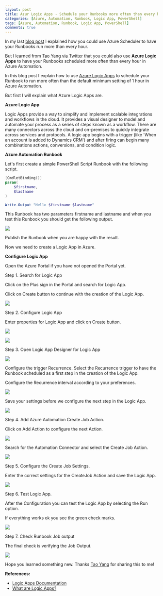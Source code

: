```yaml
---
layout: post
title: Azur Logic Apps - Schedule your Runbooks more often than every hour
categories: [Azure, Automation, Runbook, Logic App, PowerShell]
tags: [Azure, Automation, Runbook, Logic App, PowerShell]
comments: true
---
```

In my last <a href="https://blogs.technet.microsoft.com/stefan_stranger/2017/06/21/azure-scheduler-schedule-your-runbooks-more-often-than-every-hour/" target="_blank">blog post</a> I explained how you could use Azure Scheduler to have your Runbooks run more than every hour.

But I learned from <a href="https://twitter.com/MrTaoYang/status/877825560071634944" target="_blank">Tao Yang via Twitter</a> that you could also use **Azure Logic Apps** to have your Runbooks scheduled more often than every hour in Azure Automation.

In this blog post I explain how to use <a href="https://azure.microsoft.com/en-us/services/logic-apps/" target="_blank">Azure Logic Apps</a> to schedule your Runbook to run more often than the default minimum setting of 1 hour in Azure Automation.

But first I will explain what Azure Logic Apps are.

**Azure Logic App**

Logic Apps provide a way to simplify and implement scalable integrations and workflows in the cloud. It provides a visual designer to model and automate your process as a series of steps known as a workflow. There are many connectors across the cloud and on-premises to quickly integrate across services and protocols. A logic app begins with a trigger (like 'When an account is added to Dynamics CRM') and after firing can begin many combinations actions, conversions, and condition logic.

**Azure Automation Runbook**

Let's first create a simple PowerShell Script Runbook with the following script.
```powershell
[CmdletBinding()]
param(
    $firstname,
    $lastname
)

Write-Output "Hello $firstname $lastname"
```

This Runbook has two parameters firstname and lastname and when you test this Runbook you should get the following output.

![](/assets/Output.png)

Publish the Runbook when you are happy with the result.

Now we need to create a Logic App in Azure.

**Configure Logic App**

Open the Azure Portal if you have not opened the Portal yet.

Step 1. Search for Logic App

Click on the Plus sign in the Portal and search for Logic App.

Click on Create button to continue with the creation of the Logic App.

![](/assets/step1b.png)

Step 2. Configure Logic App

Enter properties for Logic App and click on Create button.

![](/assets/step2.png)

![](/assets/step1.png)

Step 3. Open Logic App Designer for Logic App

![](/assets/step3.png)

Configure the trigger Recurrence. Select the Recurrence trigger to have the Runbook scheduled as a first step in the creation of the Logic App.

Configure the Recurrence interval according to your preferences.

![](/assets/recurrence.png)

Save your settings before we configure the next step in the Logic App.

![](/assets/recurrencesettings.png)

Step 4. Add Azure Automation Create Job Action.

Click on Add Action to configure the next Action.

![](/assets/Action.png)

Search for the Automation Connector and select the Create Job Action.

![](/assets/AutomationAction.png)

Step 5. Configure the Create Job Settings.

Enter the correct settings for the CreateJob Action and save the Logic App.

![](/assets/Step5.png)

Step 6. Test Logic App.

After the Configuration you can test the Logic App by selecting the Run option.

If everything works ok you see the green check marks.

![](/assets/Success.png)

Step 7. Check Runbook Job output

The final check is verifying the Job Output.

![](/assets/Runbook.png)

Hope you learned something new. Thanks <a href="https://twitter.com/MrTaoYang" target="_blank">Tao Yang</a> for sharing this to me!



**References:**

- <a href="https://docs.microsoft.com/en-us/azure/logic-apps/" target="_blank">Logic Apps Documentation</a>
- <a href="https://docs.microsoft.com/en-us/azure/logic-apps/logic-apps-what-are-logic-apps" target="_blank">What are Logic Apps?</a>